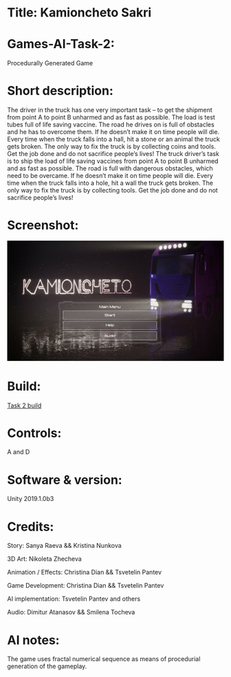 # Title: Kamioncheto Sakri

# Games-AI-Task-2:
Procedurally Generated Game

# Short description:
The driver in the truck has one very important task – to get the shipment from point A to point B unharmed and as fast as possible. The load is test tubes full of life saving vaccine. The road he drives on is full of obstacles and he has to overcome them. If he doesn’t make it on time people will die. Every time when the truck falls into a hall, hit a stone or an animal the truck gets broken. The only way  to fix the truck is by collecting coins and tools. Get the job done and do not sacrifice people’s lives!
The truck driver’s task is to ship the load of life saving vaccines from point A to point B unharmed and as fast as possible. The road is full with dangerous obstacles, which need to be overcame. If he doesn’t make it on time people will die. Every time when the truck falls into a hole, hit a wall the truck gets broken. The only way  to fix the truck is by collecting tools. Get the job done and do not sacrifice people’s lives!

# Screenshot:
![alt text](https://github.com/HackDesignChallenge/Games-AI-Task-2/blob/master/Sakri.png "Title screen")

# Build:
[Task 2 build](https://github.com/HackDesignChallenge/Games-AI-Task-2/blob/master/Task%202.zip)

# Controls:
A and D

# Software & version:
Unity 2019.1.0b3

# Credits:
Story: Sanya Raeva && Kristina Nunkova

3D Art: Nikoleta Zhecheva 

Animation / Effects: Christina Dian && Tsvetelin Pantev

Game Development: Christina Dian && Tsvetelin Pantev 

AI implementation: Tsvetelin Pantev and others

Audio: Dimitur Atanasov && Smilena Tocheva

# AI notes:
The game uses fractal numerical sequence as means of procedurial generation of the gameplay. 


